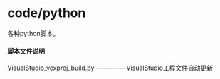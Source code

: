 # code/python
各种python脚本。

#### 脚本文件说明
VisualStudio_vcxproj_build.py ---------- VisualStudio工程文件自动更新  
